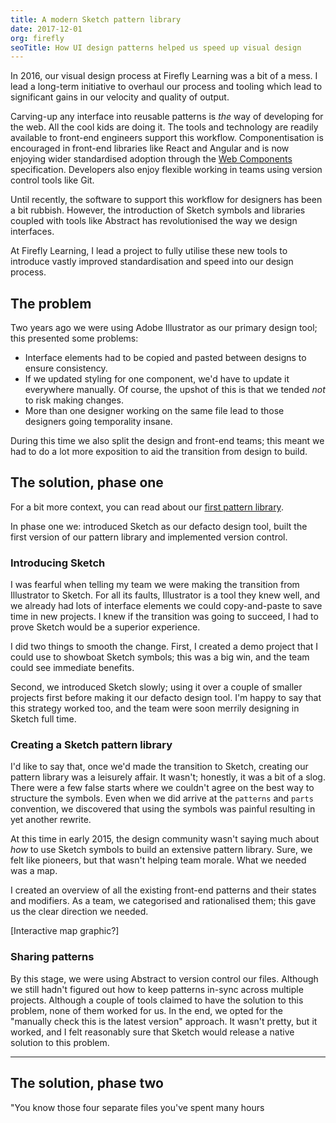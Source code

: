 ```yaml
---
title: A modern Sketch pattern library
date: 2017-12-01
org: firefly
seoTitle: How UI design patterns helped us speed up visual design
---
```

In 2016, our visual design process at Firefly Learning was a bit of a mess.  I lead a long-term initiative to overhaul our process and tooling which lead to significant gains in our velocity and quality of output.

Carving-up any interface into reusable patterns is *the* way of developing for the web. All the cool kids are doing it. The tools and technology are readily available to front-end engineers support this workflow. Componentisation is encouraged in front-end libraries like React and Angular and is now enjoying wider standardised adoption through the [Web Components](https://www.w3.org/standards/techs/components#w3c_all) specification. Developers also enjoy flexible working in teams using version control tools like Git.

Until recently, the software to support this workflow for designers has been a bit rubbish. However, the introduction of Sketch symbols and libraries coupled with tools like Abstract has revolutionised the way we design interfaces.

At Firefly Learning, I lead a project to fully utilise these new tools to introduce vastly improved standardisation and speed into our design process.

## The problem

Two years ago we were using Adobe Illustrator as our primary design tool; this presented some problems:

*  Interface elements had to be copied and pasted between designs to ensure consistency.
*  If we updated styling for one component, we'd have to update it everywhere manually. Of course, the upshot of this is that we tended *not* to risk making changes. 
*  More than one designer working on the same file lead to those designers going temporality insane.

During this time we also split the design and front-end teams; this meant we had to do a lot more exposition to aid the transition from design to build.

## The solution, phase one

For a bit more context, you can read about our [first pattern library](/articles/5/).

In phase one we: introduced Sketch as our defacto design tool, built the first version of our pattern library and implemented version control.

### Introducing Sketch

I was fearful when telling my team we were making the transition from Illustrator to Sketch. For all its faults, Illustrator is a tool they knew well, and we already had lots of interface elements we could copy-and-paste to save time in new projects. I knew if the transition was going to succeed, I had to prove Sketch would be a superior experience. 

I did two things to smooth the change. First, I created a demo project that I could use to showboat Sketch symbols; this was a big win, and the team could see immediate benefits. 

Second, we introduced Sketch slowly; using it over a couple of smaller projects first before making it our defacto design tool. I'm happy to say that this strategy worked too, and the team were soon merrily designing in Sketch full time.

### Creating a Sketch pattern library

I'd like to say that, once we'd made the transition to Sketch, creating our pattern library was a leisurely affair. It wasn't; honestly, it was a bit of a slog. There were a few false starts where we couldn't agree on the best way to structure the symbols. Even when we did arrive at the `patterns` and `parts` convention, we discovered that using the symbols was painful resulting in yet another rewrite.

At this time in early 2015, the design community wasn't saying much about *how* to use Sketch symbols to build an extensive pattern library. Sure, we felt like pioneers, but that wasn't helping team morale. What we needed was a map.

I created an overview of all the existing front-end patterns and their states and modifiers. As a team, we categorised and rationalised them; this gave us the clear direction we needed.

[Interactive map graphic?]

### Sharing patterns

By this stage, we were using Abstract to version control our files. Although we still hadn't figured out how to keep patterns in-sync across multiple projects. Although a couple of tools claimed to have the solution to this problem, none of them worked for us. In the end, we opted for the "manually check this is the latest version" approach. It wasn't pretty, but it worked, and I felt reasonably sure that Sketch would release a native solution to this problem.

---

## The solution, phase two

"You know those four separate files you've spent many hours